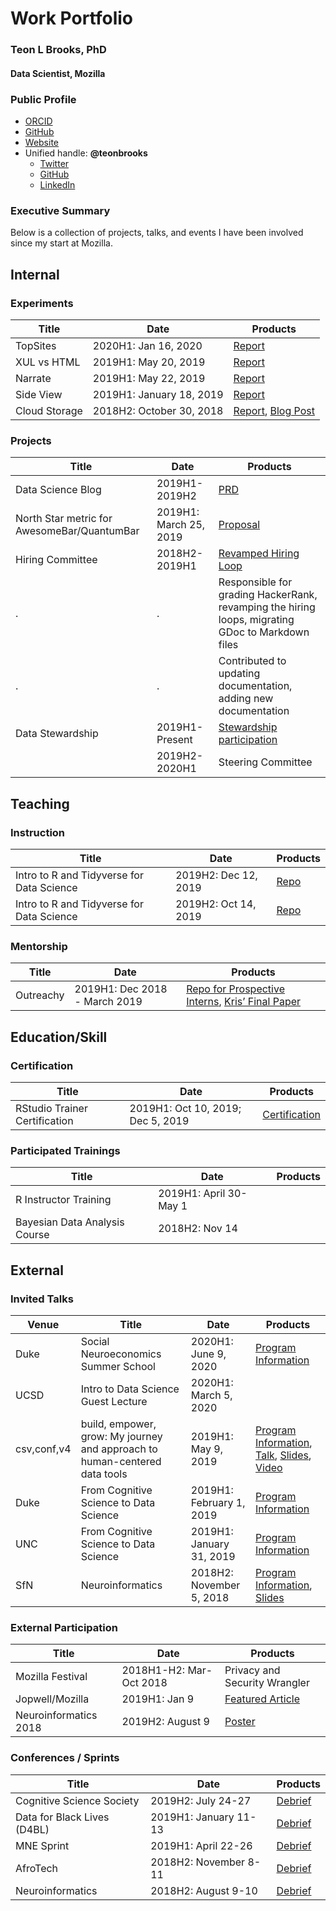 # Work Portfolio
### Teon L Brooks, PhD
#### Data Scientist, Mozilla

### Public Profile
* [ORCID](https://orcid.org/0000-0001-7344-3230)
* [GitHub](https://github.com/teonbrooks/)
* [Website](https://teonian.com)
* Unified handle: **@teonbrooks**
   * [Twitter](https://twitter.com/teonbrooks)
   * [GitHub](https://github.com/teonbrooks)
   * [LinkedIn](https://linkedin.com/in/teonbrooks)

### Executive Summary
Below is a collection of projects, talks, and events I have been involved since my start at Mozilla.

## Internal
### Experiments
Title | Date | Products
----- | ---- | --------
TopSites | 2020H1: Jan 16, 2020 | [Report](https://iodide.telemetry.mozilla.org/notebooks/390/?viewMode=report)
XUL vs HTML | 2019H1: May 20, 2019 | [Report](https://iodide.telemetry.mozilla.org/notebooks/31/?viewMode=report)
Narrate | 2019H1: May 22, 2019 | [Report](https://iodide.telemetry.mozilla.org/notebooks/15/?viewMode=report)
Side View | 2019H1: January 18, 2019 | [Report](https://mozilla.report/post/testpilot/side_view/index.html)
Cloud Storage | 2018H2: October 30, 2018 | [Report](https://mozilla.report/post/testpilot/cloud_storage_v2/index.html), [Blog Post](https://medium.com/firefox-test-pilot/understanding-users-wants-and-needs-for-linking-cloud-storage-providers-d9a300269820)

### Projects
Title | Date | Products
----- | ---- | --------
Data Science Blog | 2019H1-2019H2 | [PRD](https://docs.google.com/document/d/1SxtWv-k-O5NLf-ClwgfV23w7ZSIiGDpNgD9QtL53wlo/edit)
North Star metric for AwesomeBar/QuantumBar | 2019H1: March 25, 2019 | [Proposal](https://docs.google.com/document/d/1ZcOuQVg_jTd8YLtMyaxiW5ikuxvs3zAqrrEqkGC4S0Q/edit)
Hiring Committee | 2018H2-2019H1 |  [Revamped Hiring Loop](https://github.com/mozilla/fx_data_interview/tree/master/data_science)
.                |.              |  Responsible for grading HackerRank, revamping the hiring loops, migrating GDoc to Markdown files
.                |.              | Contributed to updating documentation, adding new documentation
Data Stewardship | 2019H1-Present | [Stewardship participation](https://wiki.mozilla.org/Firefox/Data_Collection)
                 | 2019H2-2020H1 | Steering Committee

## Teaching
### Instruction
Title | Date | Products
----- | ---- | --------
Intro to R and Tidyverse for Data Science | 2019H2: Dec 12, 2019 | [Repo](https://github.com/teonbrooks/intro_to_rstudio_tidyverse/tree/mozv1.0)
Intro to R and Tidyverse for Data Science | 2019H2: Oct 14, 2019 | [Repo](https://github.com/cdhowe/atl-welcome-tidyverse)

### Mentorship
Title | Date | Products
----- | ---- | --------
Outreachy | 2019H1: Dec 2018 - March 2019 | [Repo for Prospective Interns](https://github.com/mozilla-outreachy-datascience/outreachy-datascience), [Kris’ Final Paper](https://docs.google.com/document/d/1OFZj_HdNEAMtW9r6n_3U_yn1H3DB5CxTbNR1X7rAUV0/edit#heading=h.fgaxah84f8vg)

## Education/Skill
### Certification
Title | Date | Products
----- | ---- | --------
RStudio Trainer Certification | 2019H1: Oct 10, 2019; Dec 5, 2019 | [Certification](https://education.rstudio.com/trainers/people/brooks+teon/)

### Participated Trainings
Title | Date | Products
----- | ---- | --------
R Instructor Training | 2019H1: April 30-May 1 |
Bayesian Data Analysis Course | 2018H2: Nov 14 |

## External
### Invited Talks
Venue | Title | Date | Products
----- | ----- | ---- | --------
Duke | Social Neuroeconomics Summer School | 2020H1: June 9, 2020 | [Program Information](https://www.socialneuroecon.school/2020#schedule2020)
UCSD | Intro to Data Science Guest Lecture | 2020H1: March 5, 2020 |
csv,conf,v4 | build, empower, grow: My journey and approach to human-centered data tools | 2019H1: May 9, 2019 | [Program Information](https://csvconf.com/), [Talk](https://youtu.be/0_Ws9t9FGqA), [Slides](https://doi.org/10.5281/zenodo.2766123#.XOJYNSDeghk), [Video](https://neuronline.sfn.org/professional-development/data-sharing-principles-to-promote-open-science)
Duke | From Cognitive Science to Data Science | 2019H1: February 1, 2019 | [Program Information](https://dibs.duke.edu/events/teon-brooks-mozilla)
UNC | From Cognitive Science to Data Science | 2019H1: January 31, 2019 | [Program Information](https://cogpsych.unc.edu/event/cognitive-talk-81/)
SfN | Neuroinformatics | 2018H2: November 5, 2018 | [Program Information](https://www.sfn.org/Meetings/Neuroscience-2018/Sessions-and-Events/Professional-Development-Workshops#Monday,-November-05,-2018), [Slides](https://doi.org/10.5281/zenodo.3245440)

### External Participation
Title | Date | Products
----- | ---- | --------
Mozilla Festival | 2018H1-H2: Mar-Oct 2018 | Privacy and Security Wrangler
Jopwell/Mozilla | 2019H1: Jan 9 | [Featured Article](https://blog.mozilla.org/careers/mozilla-data-scientist/)
Neuroinformatics 2018 | 2019H2: August 9 | [Poster](https://zenodo.org/record/3245428)


### Conferences / Sprints
Title | Date | Products
----- | ---- | --------
Cognitive Science Society | 2019H2: July 24-27 | [Debrief](https://docs.google.com/document/d/1bzH86FgfnkuXQodxfGJHi289AcOle--2-WsXopYCHKQ/edit?usp=sharing)
Data for Black Lives (D4BL) | 2019H1: January 11-13 | [Debrief]()
MNE Sprint | 2019H1: April 22-26 | [Debrief](https://docs.google.com/document/d/1sm4M9OiGwLQwDiErlY2OJnQk2-LEYsCmlwRr7aiiOKo/edit)
AfroTech | 2018H2: November 8-11  | [Debrief]()
Neuroinformatics | 2018H2: August 9-10 | [Debrief](https://docs.google.com/document/d/1-0yrt7bFzcNhD4_FLli95KV0qK_eVnIt0-fviUCKl4w/edit?usp=sharing)
